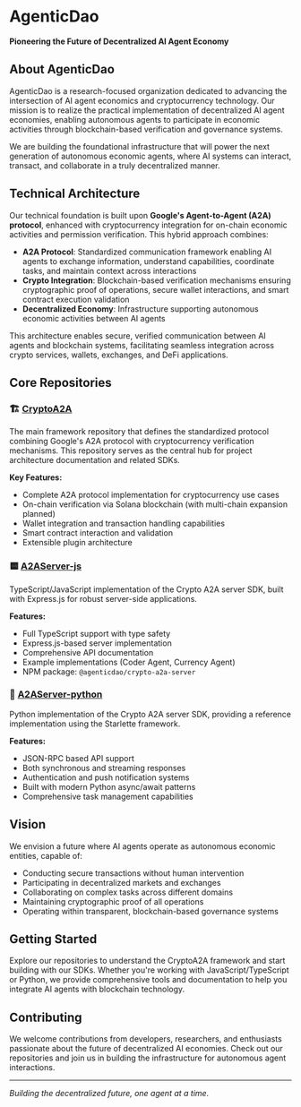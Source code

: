 # AgenticDao

**Pioneering the Future of Decentralized AI Agent Economy**

## About AgenticDao

AgenticDao is a research-focused organization dedicated to advancing the intersection of AI agent economics and cryptocurrency technology. Our mission is to realize the practical implementation of decentralized AI agent economies, enabling autonomous agents to participate in economic activities through blockchain-based verification and governance systems.

We are building the foundational infrastructure that will power the next generation of autonomous economic agents, where AI systems can interact, transact, and collaborate in a truly decentralized manner.

## Technical Architecture

Our technical foundation is built upon **Google's Agent-to-Agent (A2A) protocol**, enhanced with cryptocurrency integration for on-chain economic activities and permission verification. This hybrid approach combines:

- **A2A Protocol**: Standardized communication framework enabling AI agents to exchange information, understand capabilities, coordinate tasks, and maintain context across interactions
- **Crypto Integration**: Blockchain-based verification mechanisms ensuring cryptographic proof of operations, secure wallet interactions, and smart contract execution validation
- **Decentralized Economy**: Infrastructure supporting autonomous economic activities between AI agents

This architecture enables secure, verified communication between AI agents and blockchain systems, facilitating seamless integration across crypto services, wallets, exchanges, and DeFi applications.

## Core Repositories

### 🏗️ [CryptoA2A](https://github.com/AgenticDao/CryptoA2A)
The main framework repository that defines the standardized protocol combining Google's A2A protocol with cryptocurrency verification mechanisms. This repository serves as the central hub for project architecture documentation and related SDKs.

**Key Features:**
- Complete A2A protocol implementation for cryptocurrency use cases
- On-chain verification via Solana blockchain (with multi-chain expansion planned)
- Wallet integration and transaction handling capabilities
- Smart contract interaction and validation
- Extensible plugin architecture

### 🟨 [A2AServer-js](https://github.com/AgenticDao/A2AServer-js)
TypeScript/JavaScript implementation of the Crypto A2A server SDK, built with Express.js for robust server-side applications.

**Features:**
- Full TypeScript support with type safety
- Express.js-based server implementation
- Comprehensive API documentation
- Example implementations (Coder Agent, Currency Agent)
- NPM package: `@agenticdao/crypto-a2a-server`

### 🐍 [A2AServer-python](https://github.com/AgenticDao/A2AServer-python)
Python implementation of the Crypto A2A server SDK, providing a reference implementation using the Starlette framework.

**Features:**
- JSON-RPC based API support
- Both synchronous and streaming responses
- Authentication and push notification systems
- Built with modern Python async/await patterns
- Comprehensive task management capabilities

## Vision

We envision a future where AI agents operate as autonomous economic entities, capable of:
- Conducting secure transactions without human intervention
- Participating in decentralized markets and exchanges
- Collaborating on complex tasks across different domains
- Maintaining cryptographic proof of all operations
- Operating within transparent, blockchain-based governance systems

## Getting Started

Explore our repositories to understand the CryptoA2A framework and start building with our SDKs. Whether you're working with JavaScript/TypeScript or Python, we provide comprehensive tools and documentation to help you integrate AI agents with blockchain technology.

## Contributing

We welcome contributions from developers, researchers, and enthusiasts passionate about the future of decentralized AI economies. Check out our repositories and join us in building the infrastructure for autonomous agent interactions.

---

*Building the decentralized future, one agent at a time.*